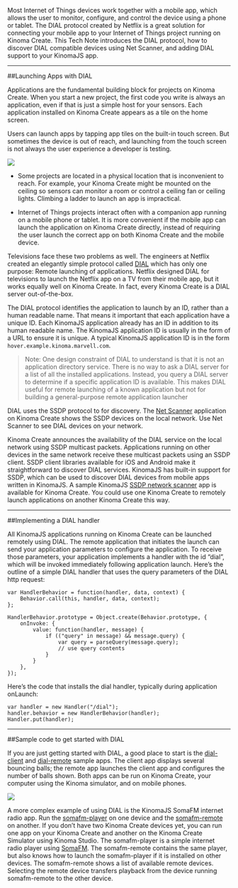 Most Internet of Things devices work together with a mobile app, which allows the user to monitor, configure, and control the device using a phone or tablet. The DIAL protocol created by Netflix is a great solution for connecting your mobile app to your Internet of Things project running on Kinoma Create. This Tech Note introduces the DIAL protocol, how to discover DIAL compatible devices using Net Scanner, and adding DIAL support to your KinomaJS app.

*** 
##Launching Apps with DIAL

Applications are the fundamental building block for projects on Kinoma Create. When you start a new project, the first code you write is always an application, even if that is just a simple host for your sensors. Each application installed on Kinoma Create appears as a tile on the home screen.

Users can launch apps by tapping app tiles on the built-in touch screen. But sometimes the device is out of reach, and launching from the touch screen is not always the user experience a developer is testing.

![](http://www.kinoma.com/develop/documentation/technotes/images/dial/create-home.jpg)

* Some projects are located in a physical location that is inconvenient to reach. For example, your Kinoma Create might be mounted on the ceiling so sensors can monitor a room or control a ceiling fan or ceiling lights. Climbing a ladder to launch an app is impractical.

* Internet of Things projects interact often with a companion app running on a mobile phone or tablet. It is more convenient if the mobile app can launch the application on Kinoma Create directly, instead of requiring the user launch the correct app on both Kinoma Create and the mobile device.

Televisions face these two problems as well. The engineers at Netflix created an elegantly simple protocol called [DIAL](http://www.dial-multiscreen.org/) which has only one purpose: Remote launching of applications. Netflix designed DIAL for televisions to launch the Netflix app on a TV from their mobile app, but it works equally well on Kinoma Create. In fact, every Kinoma Create is a DIAL server out-of-the-box.

The DIAL protocol identifies the application to launch by an ID, rather than a human readable name. That means it important that each application have a unique ID. Each KinomaJS application already has an ID in addition to its human readable name. The KinomaJS application ID is usually in the form of a URL to ensure it is unique. A typical KinomaJS application ID is in the form `hover.example.kinoma.marvell.com`.

> Note: One design constraint of DIAL to understand is that it is not an application directory service. There is no way to ask a DIAL server for a list of all the installed applications. Instead, you query a DIAL server to determine if a specific application ID is available. This makes DIAL useful for remote launching of a known application but not for building a general-purpose remote application launcher

DIAL uses the SSDP protocol to for discovery. The [Net Scanner](../net-scanner/) application on Kinoma Create shows the SSDP devices on the local network. Use Net Scanner to see DIAL devices on your network.

Kinoma Create announces the availability of the DIAL service on the local network using SSDP multicast packets. Applications running on other devices in the same network receive these multicast packets using an SSDP client. SSDP client libraries available for iOS and Android make it straightforward to discover DIAL services. KinomaJS has built-in support for SSDP, which can be used to discover DIAL devices from mobile apps written in KinomaJS. A sample KinomaJS [SSDP network scanner](https://github.com/Kinoma/KPR-examples#ssdp) app is available for Kinoma Create. You could use one Kinoma Create to remotely launch applications on another Kinoma Create this way.

***
##Implementing a DIAL handler

All KinomaJS applications running on Kinoma Create can be launched remotely using DIAL. The remote application that initiates the launch can send your application parameters to configure the application. To receive those parameters, your application implements a handler with the id “dial”, which will be invoked immediately following application launch. Here’s the outline of a simple DIAL handler that uses the query parameters of the DIAL http request:

	var HandlerBehavior = function(handler, data, context) {
		Behavior.call(this, handler, data, context);
	};

	HandlerBehavior.prototype = Object.create(Behavior.prototype, {
		onInvoke: {
			value: function(handler, message) {
				if (("query" in message) && message.query) {
					var query = parseQuery(message.query);
					// use query contents
				}
			}
		},
	});
	
Here’s the code that installs the dial handler, typically during application onLaunch:

	var handler = new Handler("/dial");
	handler.behavior = new HandlerBehavior(handler);
	Handler.put(handler);
	
***
##Sample code to get started with DIAL

If you are just getting started with DIAL, a good place to start is the [dial-client](https://github.com/Kinoma/KPR-examples#dial-client) and [dial-remote](https://github.com/Kinoma/KPR-examples#dial-remote) sample apps. The client app displays several bouncing balls; the remote app launches the client app and configures the number of balls shown. Both apps can be run on Kinoma Create, your computer using the Kinoma simulator, and on mobile phones.

![](http://www.kinoma.com/develop/documentation/technotes/images/dial/dial-app.png)

A more complex example of using DIAL is the KinomaJS SomaFM internet radio app. Run the [somafm-player](https://github.com/Kinoma/KPR-examples#somafm-player) on one device and the [somafm-remote](https://github.com/Kinoma/KPR-examples#somafm-remote) on another. If you don’t have two Kinoma Create devices yet, you can run one app on your Kinoma Create and another on the Kinoma Create Simulator using Kinoma Studio. The somafm-player is a simple internet radio player using [SomaFM](http://somafm.com/). The somafm-remote contains the same player, but also knows how to launch the somafm-player if it is installed on other devices. The somafm-remote shows a list of available remote devices. Selecting the remote device transfers playback from the device running somafm-remote to the other device.